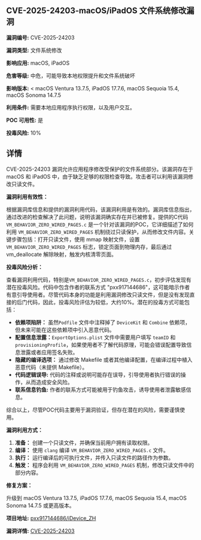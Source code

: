 ## CVE-2025-24203-macOS/iPadOS 文件系统修改漏洞

**漏洞编号:** CVE-2025-24203

**漏洞类型:** 文件系统修改

**影响应用:** macOS, iPadOS

**危害等级:** 中危，可能导致本地权限提升和文件系统破坏

**影响版本:** < macOS Ventura 13.7.5, iPadOS 17.7.6, macOS Sequoia 15.4, macOS Sonoma 14.7.5

**利用条件:** 需要本地应用程序执行权限，以及用户交互。

**POC 可用性:** 是

**投毒风险:** 10%

## 详情

CVE-2025-24203 漏洞允许应用程序修改受保护的文件系统部分。该漏洞存在于 macOS 和 iPadOS 中，由于缺乏足够的权限检查导致。攻击者可以利用该漏洞修改只读文件。

**漏洞利用有效性：**

根据漏洞库信息和提供的漏洞利用代码，该漏洞利用是有效的。漏洞库信息指出，通过改进的检查解决了此问题，说明该漏洞确实存在并已被修复。提供的C代码 `VM_BEHAVIOR_ZERO_WIRED_PAGES.c` 是一个针对该漏洞的POC，它详细描述了如何利用 `VM_BEHAVIOR_ZERO_WIRED_PAGES` 机制绕过只读保护，从而修改文件内容。关键步骤包括：打开只读文件，使用 mmap 映射文件，设置 `VM_BEHAVIOR_ZERO_WIRED_PAGES` 标志，锁定页面到物理内存，最后通过 vm_deallocate 解除映射，触发内核清零页面。

**投毒风险分析：**

查看漏洞利用代码，特别是`VM_BEHAVIOR_ZERO_WIRED_PAGES.c`，初步评估发现有潜在投毒风险。代码中包含作者的联系方式 "pxx917144686"，这可能暗示作者有意引导使用者。尽管代码本身的功能是利用漏洞修改只读文件，但是没有发现直接的后门代码，因此，投毒风险评估为较低，大约10%。潜在的投毒方式可能包括：

*   **依赖项陷阱：**  虽然`Podfile` 文件中注释掉了 `DeviceKit` 和 `Combine` 依赖项，但未来可能在这些依赖项中引入恶意代码。
*   **配置信息泄露：**`ExportOptions.plist` 文件中需要用户填写 `teamID` 和 `provisioningProfile`，如果使用者不了解代码原理，可能会错误配置导致信息泄露或者应用签名失败。
*   **隐藏的编译选项：** 通过修改 Makefile 或者其他编译配置，在编译过程中植入恶意代码（未提供 Makefile）。
*  **代码逻辑误导:** 代码的注释或说明可能存在误导，引导使用者执行错误的操作，从而造成安全风险。
*  **联系信息钓鱼:** 作者的联系方式可能被用于钓鱼攻击，诱导使用者泄露敏感信息。

综合以上，尽管POC代码主要用于漏洞验证，但存在潜在的风险，需要谨慎使用。

**漏洞利用方式：**

1.  **准备：** 创建一个只读文件，并确保当前用户拥有读取权限。
2.  **编译：** 使用 `clang` 编译 `VM_BEHAVIOR_ZERO_WIRED_PAGES.c` 文件。
3.  **执行：** 运行编译后的可执行文件，并传入只读文件的路径作为参数。
4.  **触发：** 程序会利用 `VM_BEHAVIOR_ZERO_WIRED_PAGES` 机制，修改只读文件中的部分内容。

**修复方案：**

升级到 macOS Ventura 13.7.5, iPadOS 17.7.6, macOS Sequoia 15.4, macOS Sonoma 14.7.5 或更高版本。

**项目地址:** [pxx917144686/iDevice_ZH](https://github.com/pxx917144686/iDevice_ZH)

**漏洞详情:** [CVE-2025-24203](https://nvd.nist.gov/vuln/detail/CVE-2025-24203)